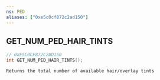 ```yaml
---
ns: PED
aliases: ["0xe5c0cf872c2ad150"]
---
```

## GET_NUM_PED_HAIR_TINTS

```c
// 0xE5C0CF872C2AD150
int GET_NUM_PED_HAIR_TINTS();
```

```
Returns the total number of available hair/overlay tints
```
